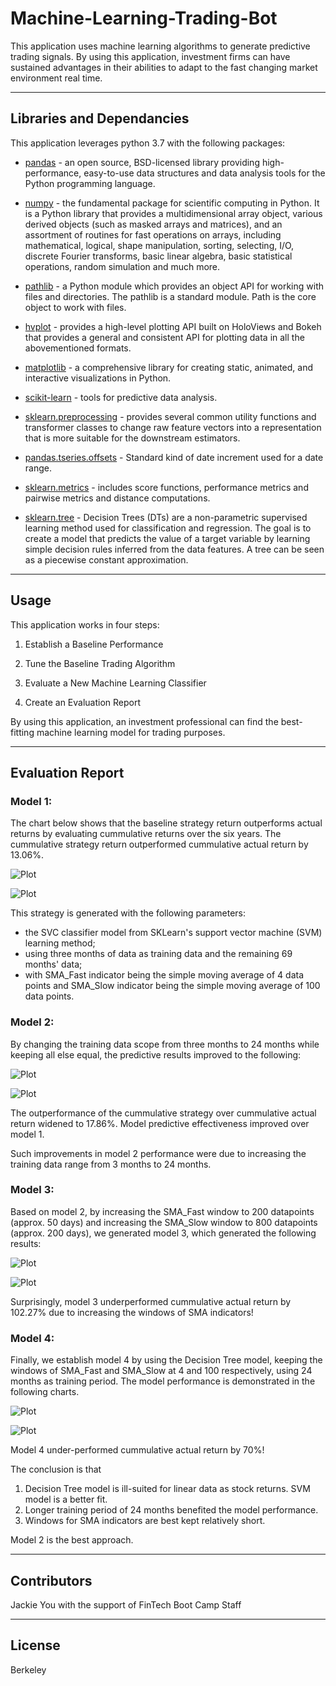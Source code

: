 # Machine-Learning-Trading-Bot

This application uses machine learning algorithms to generate predictive trading signals.  By using this application, investment firms can have sustained advantages in their abilities to adapt to the fast changing market environment real time.  

---

## Libraries and Dependancies

This application leverages python 3.7 with the following packages:

* [pandas](https://pandas.pydata.org/docs/) - an open source, BSD-licensed library providing high-performance, easy-to-use data structures and data analysis tools for the Python programming language.

* [numpy](https://numpy.org/doc/stable/) - the fundamental package for scientific computing in Python. It is a Python library that provides a multidimensional array object, various derived objects (such as masked arrays and matrices), and an assortment of routines for fast operations on arrays, including mathematical, logical, shape manipulation, sorting, selecting, I/O, discrete Fourier transforms, basic linear algebra, basic statistical operations, random simulation and much more.

* [pathlib](https://docs.python.org/3/library/pathlib.html) - a Python module which provides an object API for working with files and directories. The pathlib is a standard module. Path is the core object to work with files.

* [hvplot](https://hvplot.holoviz.org/user_guide/Introduction.html) - provides a high-level plotting API built on HoloViews and Bokeh that provides a general and consistent API for plotting data in all the abovementioned formats.

* [matplotlib](https://https://matplotlib.org/) - a comprehensive library for creating static, animated, and interactive visualizations in Python.

* [scikit-learn](https://scikit-learn.org/stable/) - tools for predictive data analysis.

* [sklearn.preprocessing](https://scikit-learn.org/stable/modules/preprocessing.html) - provides several common utility functions and transformer classes to change raw feature vectors into a representation that is more suitable for the downstream estimators.

* [pandas.tseries.offsets](https://pandas.pydata.org/pandas-docs/stable/reference/api/pandas.tseries.offsets.DateOffset.html) - Standard kind of date increment used for a date range.

* [sklearn.metrics](https://scikit-learn.org/stable/modules/classes.html#module-sklearn.metrics) - includes score functions, performance metrics and pairwise metrics and distance computations.

* [sklearn.tree](https://scikit-learn.org/stable/modules/tree.html) - Decision Trees (DTs) are a non-parametric supervised learning method used for classification and regression. The goal is to create a model that predicts the value of a target variable by learning simple decision rules inferred from the data features. A tree can be seen as a piecewise constant approximation.

---

## Usage

This application works in four steps:

1. Establish a Baseline Performance

2. Tune the Baseline Trading Algorithm

3. Evaluate a New Machine Learning Classifier

4. Create an Evaluation Report

By using this application, an investment professional can find the best-fitting machine learning model for trading purposes.

---

## Evaluation Report

### Model 1:

The chart below shows that the baseline strategy return outperforms actual returns by evaluating cummulative returns over the six years.  The cummulative strategy return outperformed cummulative actual return by 13.06%.

![Plot](https://github.com/Jyou965/Machine-Learning-Trading-Bot/blob/main/svm.png)

![Plot](https://github.com/Jyou965/Machine-Learning-Trading-Bot/blob/main/model_1_report.png)

This strategy is generated with the following parameters:
- the SVC classifier model from SKLearn's support vector machine (SVM) learning method;
- using three months of data as training data and the remaining 69 months' data;
- with SMA_Fast indicator being the simple moving average of 4 data points and SMA_Slow indicator being the simple moving average of 100 data points.

### Model 2:

By changing the training data scope from three months to 24 months while keeping all else equal, the predictive results improved to the following:

![Plot](https://github.com/Jyou965/Machine-Learning-Trading-Bot/blob/main/svm2.png)

![Plot](https://github.com/Jyou965/Machine-Learning-Trading-Bot/blob/main/model_2_report.png)

The outperformance of the cummulative strategy over cummulative actual return widened to 17.86%.  Model predictive effectiveness improved over model 1. 


Such improvements in model 2 performance were due to increasing the training data range from 3 months to 24 months.

### Model 3:

Based on model 2, by increasing the SMA_Fast window to 200 datapoints (approx. 50 days) and increasing the SMA_Slow window to 800 datapoints (approx. 200 days), we generated model 3, which generated the following results:

![Plot](https://github.com/Jyou965/Machine-Learning-Trading-Bot/blob/main/svm3.png)

![Plot](https://github.com/Jyou965/Machine-Learning-Trading-Bot/blob/main/model_3_report.png)

Surprisingly, model 3 underperformed cummulative actual return by 102.27% due to increasing the windows of SMA indicators!  

### Model 4:

Finally, we establish model 4 by using the Decision Tree model, keeping the windows of SMA_Fast and SMA_Slow at 4 and 100 respectively, using 24 months as training period.  The model performance is demonstrated in the following charts.  

![Plot](https://github.com/Jyou965/Machine-Learning-Trading-Bot/blob/main/decision_tree.png)

![Plot](https://github.com/Jyou965/Machine-Learning-Trading-Bot/blob/main/decision_tree_report.png)

Model 4 under-performed cummulative actual return by 70%!


The conclusion is that 
1. Decision Tree model is ill-suited for linear data as stock returns.  SVM model is a better fit.
2. Longer training period of 24 months benefited the model performance.
3. Windows for SMA indicators are best kept relatively short.

Model 2 is the best approach.

---

## Contributors

Jackie You with the support of FinTech Boot Camp Staff

---

## License

Berkeley
